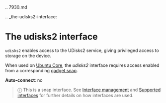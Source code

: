 .. 7930.md

.. _the-udisks2-interface:

# The udisks2 interface

`udisks2` enables access to the UDisks2 service, giving privileged access to storage on the device.

When used on [Ubuntu Core](https://ubuntu.com/core/docs), the _udisks2_ interface requires access enabled from a corresponding [gadget snap](https://ubuntu.com/core/docs/gadget-snaps).

**Auto-connect**: no

> ⓘ  This is a snap interface. See [Interface management](/t/interface-management/6154) and [Supported interfaces](/t/supported-interfaces/7744) for further details on how interfaces are used.